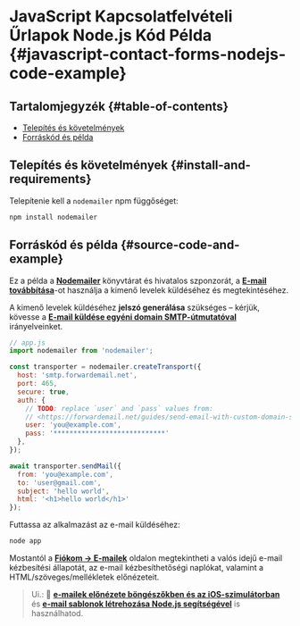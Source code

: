 # JavaScript Kapcsolatfelvételi Űrlapok Node.js Kód Példa {#javascript-contact-forms-nodejs-code-example}

## Tartalomjegyzék {#table-of-contents}

* [Telepítés és követelmények](#install-and-requirements)
* [Forráskód és példa](#source-code-and-example)

## Telepítés és követelmények {#install-and-requirements}

Telepítenie kell a `nodemailer` npm függőséget:

```sh
npm install nodemailer
```

## Forráskód és példa {#source-code-and-example}

Ez a példa a **[Nodemailer](https://github.com/nodemailer/nodemailer)** könyvtárat és hivatalos szponzorát, a **[E-mail továbbítása](https://forwardemail.net)**-ot használja a kimenő levelek küldéséhez és megtekintéséhez.

A kimenő levelek küldéséhez <strong class="text-success"><i class="fa fa-key"></i>jelszó generálása</strong> szükséges – kérjük, kövesse a **[E-mail küldése egyéni domain SMTP-útmutatóval](/guides/send-email-with-custom-domain-smtp)** irányelveinket.

<!-- https://github.com/nodemailer/nodemailer-web/pull/22 -->

```js
// app.js
import nodemailer from 'nodemailer';

const transporter = nodemailer.createTransport({
  host: 'smtp.forwardemail.net',
  port: 465,
  secure: true,
  auth: {
    // TODO: replace `user` and `pass` values from:
    // <https://forwardemail.net/guides/send-email-with-custom-domain-smtp>
    user: 'you@example.com',
    pass: '****************************'
  },
});

await transporter.sendMail({
  from: 'you@example.com',
  to: 'user@gmail.com',
  subject: 'hello world',
  html: '<h1>hello world</h1>'
});
```

Futtassa az alkalmazást az e-mail küldéséhez:

```sh
node app
```

Mostantól a **[Fiókom → E-mailek](/my-account/emails)** oldalon megtekintheti a valós idejű e-mail kézbesítési állapotát, az e-mail kézbesíthetőségi naplókat, valamint a HTML/szöveges/mellékletek előnézeteit.

> Ui.: :tada: **[e-mailek előnézete böngészőkben és az iOS-szimulátorban](/docs/test-preview-email-rendering-browsers-ios-simulator)** és **[e-mail sablonok létrehozása Node.js segítségével](/docs/send-emails-with-node-js-javascript)** is használhatod.